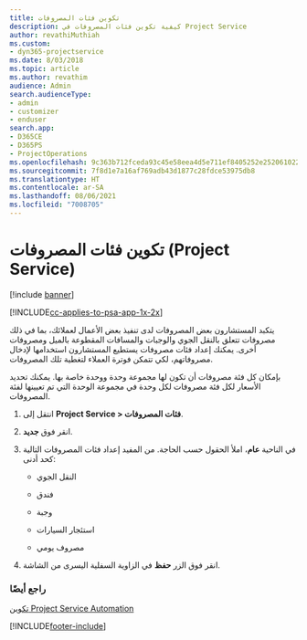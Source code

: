 ```yaml
---
title: تكوين فئات المصروفات
description: كيفية تكوين فئات المصروفات في Project Service
author: revathiMuthiah
ms.custom:
- dyn365-projectservice
ms.date: 8/03/2018
ms.topic: article
ms.author: revathim
audience: Admin
search.audienceType:
- admin
- customizer
- enduser
search.app:
- D365CE
- D365PS
- ProjectOperations
ms.openlocfilehash: 9c363b712fceda93c45e58eea4d5e711ef8405252e252061022590bdc506691c
ms.sourcegitcommit: 7f8d1e7a16af769adb43d1877c28fdce53975db8
ms.translationtype: HT
ms.contentlocale: ar-SA
ms.lasthandoff: 08/06/2021
ms.locfileid: "7008705"
---
```

# <a name="configure-expense-categories-project-service"></a>تكوين فئات المصروفات (Project Service)

[!include [banner](../includes/psa-now-project-operations.md)]

[!INCLUDE[cc-applies-to-psa-app-1x-2x](../includes/cc-applies-to-psa-app-1x-2x.md)]

يتكبد المستشارون بعض المصروفات لدى تنفيذ بعض الأعمال لعملائك، بما في ذلك مصروفات تتعلق بالنقل الجوي والوجبات والمسافات المقطوعة بالميل ومصروفات أخرى. يمكنك إعداد فئات مصروفات يستطيع المستشارون استخدامها لإدخال مصروفاتهم، لكي تتمكن فوترة العملاء لتغطية تلك المصروفات.  
  
بإمكان كل فئة مصروفات أن تكون لها مجموعة وحدة ووحدة خاصة بها. يمكنك تحديد الأسعار لكل فئة مصروفات لكل وحدة في مجموعة الوحدة التي تم تعيينها لفئة المصروفات.  
  
1.  انتقل إلى **Project Service > فئات المصروفات**.  
  
2.  انقر فوق **جديد**.  
  
3.  في الناحية **عام**، املأ الحقول حسب الحاجة. من المفيد إعداد فئات المصروفات التالية كحد أدنى:  
  
    -   النقل الجوي  
  
    -   فندق  
  
    -   وجبة  
  
    -   استئجار السيارات  
  
    -   مصروف يومي  
  
4.  انقر فوق الزر **حفظ** في الزاوية السفلية اليسرى من الشاشة.  
  
### <a name="see-also"></a>راجع أيضًا  
 [تكوين Project Service Automation](../psa/configure.md)


[!INCLUDE[footer-include](../includes/footer-banner.md)]